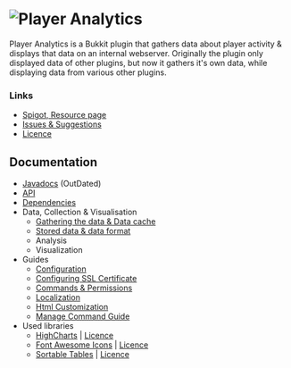 # ![Player Analytics](https://puu.sh/t8vin.png)

Player Analytics is a Bukkit plugin that gathers data about player activity & displays that data on an internal webserver.
Originally the plugin only displayed data of other plugins, but now it gathers it's own data, while displaying data from various other plugins.
### Links
- [Spigot, Resource page](https://www.spigotmc.org/resources/plan-player-analytics.32536/)
- [Issues & Suggestions](https://github.com/Rsl1122/Plan-PlayerAnalytics/issues)
- [Licence](https://github.com/Rsl1122/Plan-PlayerAnalytics/blob/master/Plan/src/main/resources/licence.yml)

## Documentation
- [Javadocs](https://rsl1122.github.io/Plan-PlayerAnalytics/) (OutDated)
- [API](documentation/API.md)
- [Dependencies](documentation/Dependencies.md)
- Data, Collection & Visualisation
  - [Gathering the data & Data cache](documentation/DataGathering.md)
  - [Stored data & data format](documentation/StoredData.md)
  - Analysis
  - Visualization
- Guides
  - [Configuration](documentation/Configuration.md)
  - [Configuring SSL Certificate](documentation/CertificateTutorial.md)
  - [Commands & Permissions](documentation/CommandsAndPermissions.md)
  - [Localization](documentation/Localization.md)
  - [Html Customization](documentation/HtmlCustomization.md)
  - [Manage Command Guide](documentation/ManageCommandGuide.md)
- Used libraries
  - [HighCharts](https://www.highcharts.com/) | [Licence](https://www.highcharts.com/products/highcharts/#non-commercial)
  - [Font Awesome Icons](http://fontawesome.io/icons/) | [Licence](https://opensource.org/licenses/mit-license.html)
  - [Sortable Tables](https://kryogenix.org/code/browser/sorttable/) | [Licence](https://kryogenix.org/code/browser/licence.html)
